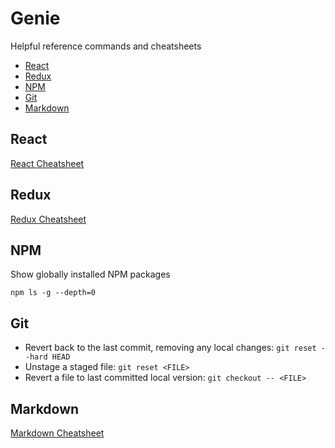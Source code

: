 # Genie
Helpful reference commands and cheatsheets

* [React](#react)
* [Redux](#redux)
* [NPM](#npm)
* [Git](#git)
* [Markdown](#markdown)

## React

[React Cheatsheet](https://devhints.io/react)

## Redux

[Redux Cheatsheet](https://devhints.io/redux)

## NPM

Show globally installed NPM packages

```shell
npm ls -g --depth=0
```

## Git

* Revert back to the last commit, removing any local changes: `git reset --hard HEAD`
* Unstage a staged file: `git reset <FILE>`
* Revert a file to last committed local version: `git checkout -- <FILE>`

## Markdown

[Markdown Cheatsheet](https://github.com/adam-p/markdown-here/wiki/Markdown-Cheatsheet)
